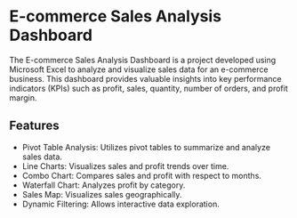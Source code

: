 # E-commerce Sales Analysis Dashboard

The E-commerce Sales Analysis Dashboard is a project developed using Microsoft Excel to analyze and visualize sales data for an e-commerce business. This dashboard provides valuable insights into key performance indicators (KPIs) such as profit, sales, quantity, number of orders, and profit margin.

## Features

- Pivot Table Analysis: Utilizes pivot tables to summarize and analyze sales data.
- Line Charts: Visualizes sales and profit trends over time.
- Combo Chart: Compares sales and profit with respect to months.
- Waterfall Chart: Analyzes profit by category.
- Sales Map: Visualizes sales geographically.
- Dynamic Filtering: Allows interactive data exploration.


